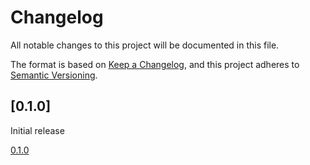 <!-- markdownlint-disable MD024 -->

# Changelog

All notable changes to this project will be documented in this file.

The format is based on [Keep a Changelog](https://keepachangelog.com/en/1.0.0/),
and this project adheres to [Semantic Versioning](https://semver.org/spec/v2.0.0.html).

## [0.1.0]

Initial release

[Unreleased]: https://github.com/winpax/sprinkles/compare/v0.1.0...HEAD

[0.1.0](https://github.com/winpax/sprinkles/releases/tag/v0.1.0)
